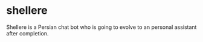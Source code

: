 # shellere
Shellere is a Persian chat bot who is going to evolve to an personal assistant after completion.
